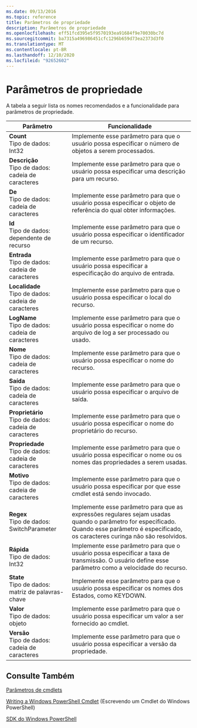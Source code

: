 ```yaml
---
ms.date: 09/13/2016
ms.topic: reference
title: Parâmetros de propriedade
description: Parâmetros de propriedade
ms.openlocfilehash: eff51fcd395e5f9570193ea91684f9e70030bc7d
ms.sourcegitcommit: ba7315a496986451cfc1296b659d73ea2373d3f0
ms.translationtype: MT
ms.contentlocale: pt-BR
ms.lasthandoff: 12/10/2020
ms.locfileid: "92652602"
---
```

# <a name="property-parameters"></a>Parâmetros de propriedade

A tabela a seguir lista os nomes recomendados e a funcionalidade para parâmetros de propriedade.

|Parâmetro|Funcionalidade|
|---|---|
|**Count**<br>Tipo de dados: Int32|Implemente esse parâmetro para que o usuário possa especificar o número de objetos a serem processados.|
|**Descrição**<br>Tipo de dados: cadeia de caracteres|Implemente esse parâmetro para que o usuário possa especificar uma descrição para um recurso.|
|**De**<br>Tipo de dados: cadeia de caracteres|Implemente esse parâmetro para que o usuário possa especificar o objeto de referência do qual obter informações.|
|**Id**<br>Tipo de dados: dependente de recurso|Implemente esse parâmetro para que o usuário possa especificar o identificador de um recurso.|
|**Entrada**<br>Tipo de dados: cadeia de caracteres|Implemente esse parâmetro para que o usuário possa especificar a especificação do arquivo de entrada.|
|**Localidade**<br>Tipo de dados: cadeia de caracteres|Implemente esse parâmetro para que o usuário possa especificar o local do recurso.|
|**LogName**<br>Tipo de dados: cadeia de caracteres|Implemente esse parâmetro para que o usuário possa especificar o nome do arquivo de log a ser processado ou usado.|
|**Nome**<br>Tipo de dados: cadeia de caracteres|Implemente esse parâmetro para que o usuário possa especificar o nome do recurso.|
|**Saída**<br>Tipo de dados: cadeia de caracteres|Implemente esse parâmetro para que o usuário possa especificar o arquivo de saída.|
|**Proprietário**<br>Tipo de dados: cadeia de caracteres|Implemente esse parâmetro para que o usuário possa especificar o nome do proprietário do recurso.|
|**Propriedade**<br>Tipo de dados: cadeia de caracteres|Implemente esse parâmetro para que o usuário possa especificar o nome ou os nomes das propriedades a serem usadas.|
|**Motivo**<br>Tipo de dados: cadeia de caracteres|Implemente esse parâmetro para que o usuário possa especificar por que esse cmdlet está sendo invocado.|
|**Regex**<br>Tipo de dados: SwitchParameter|Implemente esse parâmetro para que as expressões regulares sejam usadas quando o parâmetro for especificado. Quando esse parâmetro é especificado, os caracteres curinga não são resolvidos.|
|**Rápida**<br>Tipo de dados: Int32|Implemente esse parâmetro para que o usuário possa especificar a taxa de transmissão. O usuário define esse parâmetro como a velocidade do recurso.|
|**State**<br>Tipo de dados: matriz de palavras-chave|Implemente esse parâmetro para que o usuário possa especificar os nomes dos Estados, como KEYDOWN.|
|**Valor**<br>Tipo de dados: objeto|Implemente esse parâmetro para que o usuário possa especificar um valor a ser fornecido ao cmdlet.|
|**Versão**<br>Tipo de dados: cadeia de caracteres|Implemente esse parâmetro para que o usuário possa especificar a versão da propriedade.|

## <a name="see-also"></a>Consulte Também

[Parâmetros de cmdlets](./cmdlet-parameters.md)

[Writing a Windows PowerShell Cmdlet](./writing-a-windows-powershell-cmdlet.md) (Escrevendo um Cmdlet do Windows PowerShell)

[SDK do Windows PowerShell](../windows-powershell-reference.md)
